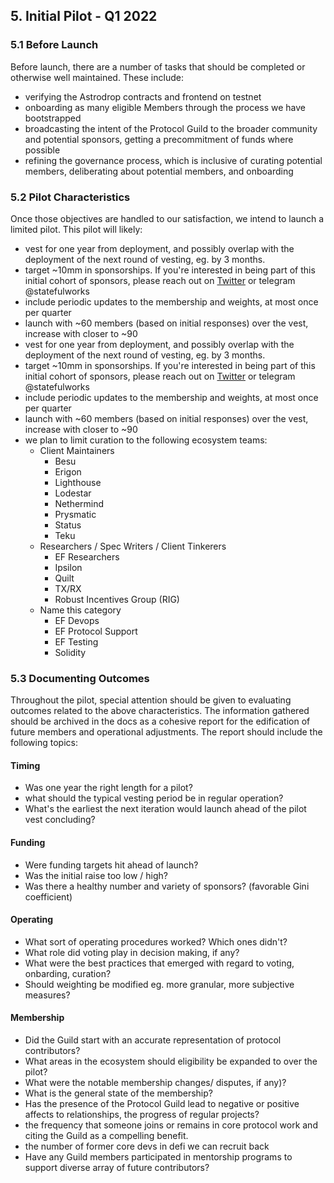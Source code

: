 ## 5. Initial Pilot - Q1 2022

### 5.1 Before Launch

Before launch, there are a number of tasks that should be completed or otherwise well maintained. These include:

- verifying the Astrodrop contracts and frontend on testnet
- onboarding as many eligible Members through the process we have bootstrapped
- broadcasting the intent of the Protocol Guild to the broader community and potential sponsors, getting a precommitment of funds where possible
- refining the governance process, which is inclusive of curating potential members, deliberating about potential members, and onboarding

### 5.2 Pilot Characteristics

Once those objectives are handled to our satisfaction, we intend to launch a limited pilot. This pilot will likely:

- vest for one year from deployment, and possibly overlap with the deployment of the next round of vesting, eg. by 3 months.
- target ~10mm in sponsorships. If you're interested in being part of this initial cohort of sponsors, please reach out on [Twitter](https://twitter.com/statefulworks) or telegram @statefulworks
- include periodic updates to the membership and weights, at most once per quarter
- launch with ~60 members (based on initial responses) over the vest, increase with closer to ~90
- vest for one year from deployment, and possibly overlap with the deployment of the next round of vesting, eg. by 3 months.
- target ~10mm in sponsorships. If you're interested in being part of this initial cohort of sponsors, please reach out on [Twitter](https://twitter.com/statefulworks) or telegram @statefulworks
- include periodic updates to the membership and weights, at most once per quarter
- launch with ~60 members (based on initial responses) over the vest, increase with closer to ~90
- we plan to limit curation to the following ecosystem teams:
  - Client Maintainers
    - Besu
    - Erigon
    - Lighthouse
    - Lodestar
    - Nethermind
    - Prysmatic
    - Status
    - Teku
  - Researchers / Spec Writers / Client Tinkerers
    - EF Researchers
    - Ipsilon
    - Quilt
    - TX/RX
    - Robust Incentives Group (RIG)  
  - Name this category
    - EF Devops
    - EF Protocol Support
    - EF Testing
    - Solidity

### 5.3 Documenting Outcomes

Throughout the pilot, special attention should be given to evaluating outcomes related to the above characteristics. The information gathered should be archived in the docs as a cohesive report for the edification of future members and operational adjustments. The  report should include the following topics:

#### Timing
  - Was one year the right length for a pilot? 
  - what should the typical vesting period be in regular operation? 
  - What's the earliest the next iteration would launch ahead of the pilot vest concluding?

#### Funding
  - Were funding targets hit ahead of launch? 
  - Was the initial raise too low / high?
  - Was there a healthy number and variety of sponsors? (favorable Gini coefficient)

#### Operating
  - What sort of operating procedures worked? Which ones didn't? 
  - What role did voting play in decision making, if any? 
  - What were the best practices that emerged with regard to voting, onbarding, curation?
  - Should weighting be modified eg. more granular, more subjective measures?

#### Membership
  - Did the Guild start with an accurate representation of protocol contributors? 
  - What areas in the ecosystem should eligibility be expanded to over the pilot?
  - What were the notable membership changes/ disputes, if any)?
  - What is the general state of the membership?
  - Has the presence of the Protocol Guild lead to negative or positive affects to relationships, the progress of regular projects?
  - the frequency that someone joins or remains in core protocol work and citing the Guild as a compelling benefit.
  - the number of former core devs in defi we can recruit back
  - Have any Guild members participated in mentorship programs to support diverse array of future contributors?
